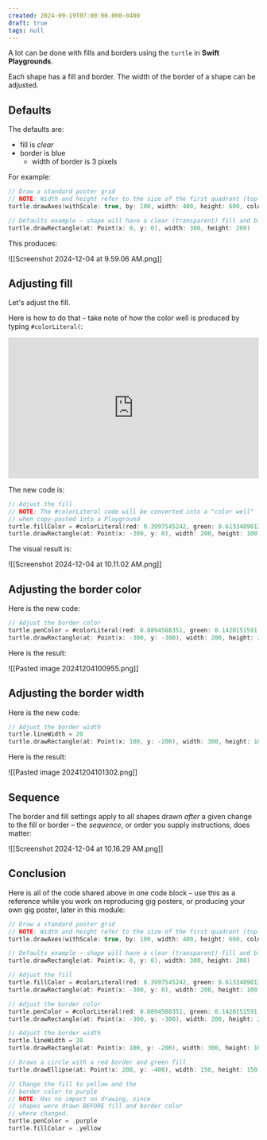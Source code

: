 ```yaml
---
created: 2024-09-19T07:00:00.000-0400
draft: true
tags: null
---
```


A lot can be done with fills and borders using the `turtle` in **Swift Playgrounds**.

Each shape has a fill and border. The width of the border of a shape can be adjusted.

## Defaults

The defaults are:

- fill is *clear*
- border is blue
	- width of border is 3 pixels

For example:

```swift
// Draw a standard poster grid
// NOTE: Width and height refer to the size of the first quadrant (top-right)
turtle.drawAxes(withScale: true, by: 100, width: 400, height: 600, color: .black)

// Defaults example – shape will have a clear (transparent) fill and blue border
turtle.drawRectangle(at: Point(x: 0, y: 0), width: 300, height: 200)
```

This produces:

![[Screenshot 2024-12-04 at 9.59.06 AM.png]]

## Adjusting fill

Let's adjust the fill. 

Here is how to do that – take note of how the color well is produced by typing `#colorLiteral(`:

<div style="padding:56.25% 0 0 0;position:relative;">
	<iframe src="https://player.vimeo.com/video/1036012402?h=1752a5af7c&amp;badge=0&amp;autopause=0&amp;player_id=0&amp;app_id=58479&portrait=0&byline=0&title=0" frameborder="0" allow="autoplay; fullscreen; picture-in-picture; clipboard-write" style="position:absolute;top:0;left:0;width:100%;height:100%;" title="Opening the Teamspace">
	</iframe>
	</div>
<script src="https://player.vimeo.com/api/player.js"></script>

The new code is:

```swift
// Adjust the fill
// NOTE: The #colorLiteral code will be converted into a "color well"
// when copy-pasted into a Playground
turtle.fillColor = #colorLiteral(red: 0.3997545242, green: 0.6133489013, blue: 0.2060141265, alpha: 1.0)
turtle.drawRectangle(at: Point(x: -300, y: 0), width: 200, height: 100)
```

The visual result is:

![[Screenshot 2024-12-04 at 10.11.02 AM.png]]

## Adjusting the border color

Here is the new code:

```swift
// Adjust the border color
turtle.penColor = #colorLiteral(red: 0.8894588351, green: 0.1420151591, blue: 0.0, alpha: 1.0)
turtle.drawRectangle(at: Point(x: -300, y: -300), width: 200, height: 200)
```

Here is the result:

![[Pasted image 20241204100955.png]]

## Adjusting the border width

Here is the new code:

```swift
// Adjust the border width
turtle.lineWidth = 20
turtle.drawRectangle(at: Point(x: 100, y: -200), width: 300, height: 100)
```

Here is the result:

![[Pasted image 20241204101302.png]]

## Sequence

The border and fill settings apply to all shapes drawn *after* a given change to the fill or border – the *sequence*, or order you supply instructions, does matter:

![[Screenshot 2024-12-04 at 10.16.29 AM.png]]

## Conclusion

Here is all of the code shared above in one code block – use this as a reference while you work on reproducing gig posters, or producing your own gig poster, later in this module:

```swift
// Draw a standard poster grid
// NOTE: Width and height refer to the size of the first quadrant (top-right)
turtle.drawAxes(withScale: true, by: 100, width: 400, height: 600, color: .black)

// Defaults example – shape will have a clear (transparent) fill and blue border
turtle.drawRectangle(at: Point(x: 0, y: 0), width: 300, height: 200)

// Adjust the fill
turtle.fillColor = #colorLiteral(red: 0.3997545242, green: 0.6133489013, blue: 0.2060141265, alpha: 1.0)
turtle.drawRectangle(at: Point(x: -300, y: 0), width: 200, height: 100)

// Adjust the border color
turtle.penColor = #colorLiteral(red: 0.8894588351, green: 0.1420151591, blue: 0.0, alpha: 1.0)
turtle.drawRectangle(at: Point(x: -300, y: -300), width: 200, height: 200)

// Adjust the border width
turtle.lineWidth = 20
turtle.drawRectangle(at: Point(x: 100, y: -200), width: 300, height: 100)

// Draws a circle with a red border and green fill
turtle.drawEllipse(at: Point(x: 200, y: -400), width: 150, height: 150)

// Change the fill to yellow and the
// border color to purple
// NOTE: Has no impact on drawing, since
// shapes were drawn BEFORE fill and border color
// where changed.
turtle.penColor = .purple
turtle.fillColor = .yellow
```